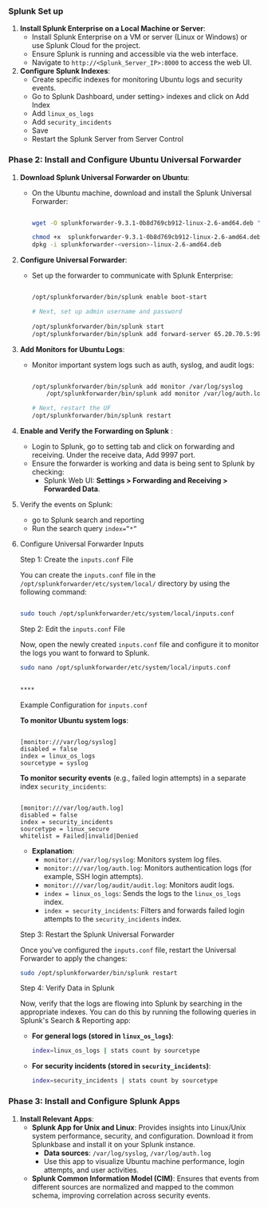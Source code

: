 
### Splunk Set up

1. **Install Splunk Enterprise on a Local Machine or Server**:
    - Install Splunk Enterprise on a VM or server (Linux or Windows) or use Splunk Cloud for the project.
    - Ensure Splunk is running and accessible via the web interface.
    - Navigate to `http://<Splunk_Server_IP>:8000` to access the web UI.
2. **Configure Splunk Indexes**:
    - Create specific indexes for monitoring Ubuntu logs and security events.
    - Go to Splunk Dashboard, under setting> indexes and click on Add Index
    - Add `linux_os_logs`
    - Add `security_incidents`
    - Save
    - Restart the Splunk Server from Server Control

### **Phase 2: Install and Configure Ubuntu Universal Forwarder**

1. **Download Splunk Universal Forwarder on Ubuntu**:
    - On the Ubuntu machine, download and install the Splunk Universal Forwarder:
        
        ```bash
        
        wget -O splunkforwarder-9.3.1-0b8d769cb912-linux-2.6-amd64.deb "https://download.splunk.com/products/universalforwarder/releases/9.3.1/linux/splunkforwarder-9.3.1-0b8d769cb912-linux-2.6-amd64.deb"
        
        chmod +x  splunkforwarder-9.3.1-0b8d769cb912-linux-2.6-amd64.deb
        dpkg -i splunkforwarder-<version>-linux-2.6-amd64.deb
        
        ```
        
2. **Configure Universal Forwarder**:
    - Set up the forwarder to communicate with Splunk Enterprise:
        
        ```bash
        
        /opt/splunkforwarder/bin/splunk enable boot-start
        
        # Next, set up admin username and password
         
        /opt/splunkforwarder/bin/splunk start
        /opt/splunkforwarder/bin/splunk add forward-server 65.20.70.5:9997 -auth admin:Admin@123
        
        ```
        
3. **Add Monitors for Ubuntu Logs**:
    - Monitor important system logs such as auth, syslog, and audit logs:
        
        ```bash
        
        /opt/splunkforwarder/bin/splunk add monitor /var/log/syslog
        	/opt/splunkforwarder/bin/splunk add monitor /var/log/auth.log
        
        # Next, restart the UF
        /opt/splunkforwarder/bin/splunk restart
        
        ```
        
4. **Enable and Verify the Forwarding on Splunk** :
    - Login to Splunk, go to setting tab and click on forwarding and receiving. Under the receive data, Add 9997 port.
    - Ensure the forwarder is working and data is being sent to Splunk by checking:
        - Splunk Web UI: **Settings > Forwarding and Receiving > Forwarded Data**.

1. Verify the events on Splunk:
    - go to Splunk search and reporting
    - Run the search query `index=”*”`

1. Configure Universal Forwarder Inputs
    
    Step 1: Create the `inputs.conf` File
    
    You can create the `inputs.conf` file in the `/opt/splunkforwarder/etc/system/local/` directory by using the following command:
    
    ```bash
    
    sudo touch /opt/splunkforwarder/etc/system/local/inputs.conf
    
    ```
    
    Step 2: Edit the `inputs.conf` File
    
    Now, open the newly created `inputs.conf` file and configure it to monitor the logs you want to forward to Splunk.
    
    ```bash
    sudo nano /opt/splunkforwarder/etc/system/local/inputs.conf
    
     
    ****
    ```
    
    Example Configuration for `inputs.conf`
    
    **To monitor Ubuntu system logs**:
    
    ```
    
    [monitor:///var/log/syslog]
    disabled = false
    index = linux_os_logs
    sourcetype = syslog
    
    ```
    
    **To monitor security events** (e.g., failed login attempts) in a separate index `security_incidents`:
    
    ```
    
    [monitor:///var/log/auth.log]
    disabled = false
    index = security_incidents
    sourcetype = linux_secure
    whitelist = Failed|invalid|Denied
    
    ```
    
    - **Explanation**:
        - `monitor:///var/log/syslog`: Monitors system log files.
        - `monitor:///var/log/auth.log`: Monitors authentication logs (for example, SSH login attempts).
        - `monitor:///var/log/audit/audit.log`: Monitors audit logs.
        - `index = linux_os_logs`: Sends the logs to the `linux_os_logs` index.
        - `index = security_incidents`: Filters and forwards failed login attempts to the `security_incidents` index.
    
    Step 3: Restart the Splunk Universal Forwarder
    
    Once you've configured the `inputs.conf` file, restart the Universal Forwarder to apply the changes:
    
    ```bash
    sudo /opt/splunkforwarder/bin/splunk restart
    ```
    
    Step 4: Verify Data in Splunk
    
    Now, verify that the logs are flowing into Splunk by searching in the appropriate indexes. You can do this by running the following queries in Splunk's Search & Reporting app:
    
    - **For general logs (stored in `linux_os_logs`)**:
        
        ```bash
        index=linux_os_logs | stats count by sourcetype
        ```
        
    - **For security incidents (stored in `security_incidents`)**:
        
        ```bash
        index=security_incidents | stats count by sourcetype
        ```
        

### **Phase 3: Install and Configure Splunk Apps**

1. **Install Relevant Apps**:
    - **Splunk App for Unix and Linux**: Provides insights into Linux/Unix system performance, security, and configuration. Download it from Splunkbase and install it on your Splunk instance.
        - **Data sources**: `/var/log/syslog`, `/var/log/auth.log`
        - Use this app to visualize Ubuntu machine performance, login attempts, and user activities.
    - **Splunk Common Information Model (CIM)**: Ensures that events from different sources are normalized and mapped to the common schema, improving correlation across security events.
